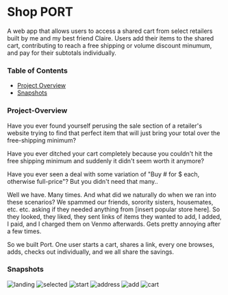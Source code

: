 # Shop PORT

A web app that allows users to access a shared cart from select retailers built by me and my best friend Claire.
Users add their items to the shared cart, contributing to reach a free shipping or volume discount minumum, and pay for their subtotals individually.

### Table of Contents
* [Project Overview](#project-overview)
* [Snapshots](#snapshots)

### Project-Overview

Have you ever found yourself perusing the sale section of a retailer's website trying to find that perfect item that will just bring your total over the free-shipping minimum?

Have you ever ditched your cart completely because you couldn't hit the free shipping minimum and suddenly it didn't seem worth it anymore?

Have you ever seen a deal with some variation of "Buy # for $ each, otherwise full-price"? But you didn't need that many..

Well we have. Many times. And what did we naturally do when we ran into these scenarios? We spammed our friends, sorority sisters, housemates, etc. etc. asking if they needed anything from [insert popular store here]. So they looked, they liked, they sent links of items they wanted to add, I added, I paid, and I charged them on Venmo afterwards. Gets pretty annoying after a few times. 

So we built Port. One user starts a cart, shares a link, every one browses, adds, checks out individually, and we all share the savings.

### Snapshots
![landing](http://i67.tinypic.com/sc3vyx.png)
![selected](http://i64.tinypic.com/2zf2v6e.png)
![start](http://i65.tinypic.com/eh18b4.png)
![address](http://i67.tinypic.com/fx54ow.png)
![add](http://i67.tinypic.com/dfeomg.png)
![cart](http://i68.tinypic.com/3346df9.png)

